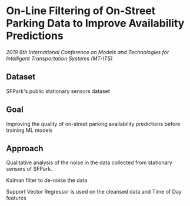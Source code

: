 # On-Line Filtering of On-Street Parking Data to Improve Availability Predictions
*2019 6th International Conference on Models and Technologies for Intelligent Transportation Systems (MT-ITS)*

## Dataset
SFPark's public stationary sensors dataset

## Goal
Improving the quality of on-street parking availability predictions before training ML models

## Approach
Qualitative analysis of the noise in the data collected from stationary sensors of SFPark.

Kalman filter to de-noise the data

Support Vector Regressor is used on the cleansed data and Time of Day features 
